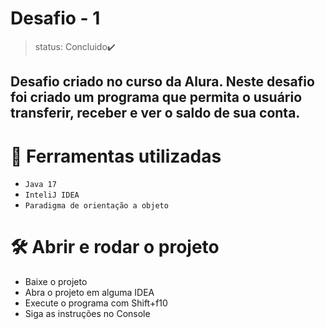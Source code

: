 # Desafio - 1

> status: Concluido✔️

<h2> Desafio criado no curso da Alura. Neste desafio foi criado um programa que permita o usuário transferir, receber e ver o saldo de sua conta. </h2>

# 🔨 Ferramentas utilizadas 
- `Java 17`
- `InteliJ IDEA`
- `Paradigma de orientação a objeto`

# 🛠️ Abrir e rodar o projeto

- Baixe o projeto 
- Abra o projeto em alguma IDEA
- Execute o programa com Shift+f10
- Siga as instruções no Console

